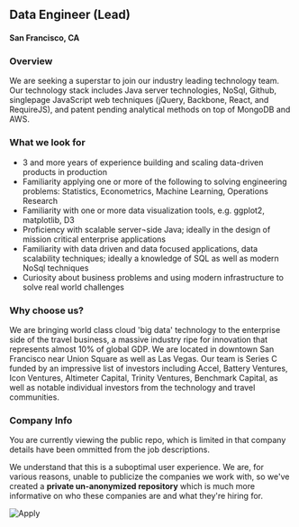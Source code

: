 ## Data Engineer (Lead)
#### San Francisco, CA

### Overview
We are seeking a superstar to join our industry leading technology team.
Our technology stack includes Java server technologies, NoSql, Github, single­page JavaScript web techniques (jQuery, Backbone, React, and RequireJS), and patent­ pending analytical methods on top of MongoDB and AWS.

### What we look for
+ 3 and more years of experience building and scaling data-driven products in production
+ Familiarity applying one or more of the following to solving engineering problems: Statistics, Econometrics, Machine Learning, Operations Research
+ Familiarity with one or more data visualization tools, e.g. ggplot2, matplotlib, D3
+ Proficiency with scalable server¬side Java; ideally in the design of mission critical enterprise applications
+ Familiarity with data driven and data focused applications, data scalability techniques; ideally a knowledge of SQL as well as modern NoSql techniques
+ Curiosity about business problems and using modern infrastructure to solve real world challenges

### Why choose us?
We are bringing world class cloud 'big data' technology to the enterprise side of the travel business, a massive industry ripe for innovation that represents almost 10% of global GDP.
We are located in downtown San Francisco near Union Square as well as Las Vegas. Our team is Series C funded by an impressive list of investors including Accel, Battery Ventures, Icon Ventures, Altimeter Capital, Trinity Ventures, Benchmark Capital, as well as notable individual investors from the technology and travel communities.


### Company Info
You are currently viewing the public repo, which is limited in that company details have been ommitted from the job descriptions.  
    
We understand that this is a suboptimal user experience.  We are, for various reasons, unable to publicize the companies we work with, so we've
created a **private un-anonymized repository** which is much more informative on who these companies are and what they're hiring for.  
    
![Apply](https://dabuttonfactory.com/button.png?t=Apply&f=Calibri-Bold&ts=24&tc=fff&tshs=1&tshc=000&hp=20&vp=8&c=5&bgt=gradient&bgc=3d85c6&ebgc=073763)
